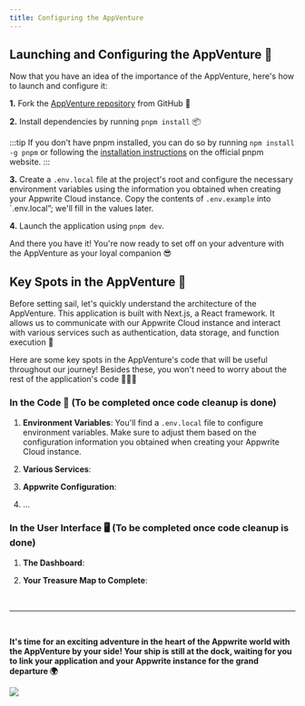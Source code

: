 ```yaml
---
title: Configuring the AppVenture
---
```


<Hero
title="Configuring the AppVenture 🚀"
image="/assets/workshop/configuration/app/bay_app.jpeg"
description="Before embarking on the journey to discover hidden treasures in the world of Appwrite, it's time to prepare
our faithful
travel companion: the AppVenture. It's much more than just an application. It's your treasure map, your compass, and
your loyal companion on your quest, helping you unlock the secrets of each destination we will explore! 🧳 You don't need
to master it entirely to proceed, but understand that it will be there when you need it!"
/>

## Launching and Configuring the AppVenture 🚀

Now that you have an idea of the importance of the AppVenture, here's how to launch and configure it:

**1.** Fork the [AppVenture repository](https://app-appwrite-workshop-cruzazul.vercel.app/en) from GitHub 🥳

**2.** Install dependencies by running `pnpm install` 📦

:::tip
If you don't have pnpm installed, you can do so by running `npm install -g pnpm` or following the
[installation instructions](https://pnpm.io/en/installation) on the official pnpm website.
:::

**3.** Create a `.env.local` file at the project's root and configure the necessary environment variables using the
information you obtained when creating your Appwrite Cloud instance. Copy the
contents of `.env.example` into `.env.local”; we'll fill in the values later.

**4.** Launch the application using `pnpm dev`.

And there you have it! You're now ready to set off on your adventure with the AppVenture as your loyal companion 😎

## Key Spots in the AppVenture 🔑

Before setting sail, let's quickly understand the architecture of the AppVenture. This application is built with
Next.js, a React framework. It allows us to communicate with our Appwrite Cloud instance and interact with various
services such as authentication, data storage, and function execution 📂

Here are some key spots in the AppVenture's code that will be useful throughout our journey! Besides these, you won't
need to worry about the rest of the application's code 🧑🏼‍💻

[//]: # (TODO: To be completed once code cleanup is done)

### In the Code 📝 (To be completed once code cleanup is done)

1. **Environment Variables**: You'll find a `.env.local` file to configure environment variables.
   Make sure to adjust them based on the configuration information you obtained when creating your Appwrite Cloud
   instance.

2. **Various Services**:

3. **Appwrite Configuration**:

4. ...

[//]: # (TODO: To be completed once code cleanup is done)

### In the User Interface 🖥️ (To be completed once code cleanup is done)

1. **The Dashboard**:

2. **Your Treasure Map to Complete**:

<br/>

---
<br/>

**It's time for an exciting adventure in the heart of the Appwrite world with the AppVenture by your side! Your ship is
still at the dock, waiting for you to link your application and your Appwrite instance for the grand departure 🌍**

<Image src="/assets/workshop/configuration/app/bay_app_boat.jpeg" imageAlt="Lexica image with a boat in a bay" withSpacing></Image>
